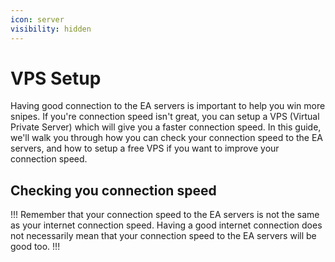 ```yaml
---
icon: server
visibility: hidden
---
```


# VPS Setup

Having good connection to the EA servers is important to help you win more snipes. If you're connection speed isn't great, you can setup a VPS (Virtual Private Server) which will give you a faster connection speed. In this guide, we'll walk you through how you can check your connection speed to the EA servers, and how to setup a free VPS if you want to improve your connection speed.

## Checking you connection speed

!!!
Remember that your connection speed to the EA servers is not the same as your internet connection speed. Having a good internet connection does not necessarily mean that your connection speed to the EA servers will be good too.
!!!
